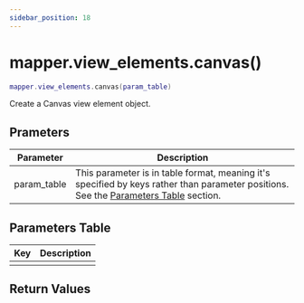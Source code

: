 ```yaml
---
sidebar_position: 18
---
```


# mapper.view_elements.canvas()
```lua
mapper.view_elements.canvas(param_table)
```
Create a Canvas view element object.


## Prameters
|Parameter|Description|
|-|-|
|param_table|This parameter is in table format, meaning it's specified by keys rather than parameter positions. See the [Parameters Table](#parameters-table) section.|


## Parameters Table
|Key|Description|
|-|-|
| | |


## Return Values

